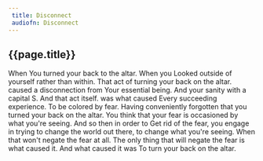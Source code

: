 ```yaml
---
 title: Disconnect
 audiofn: Disconnect
---
```


## {{page.title}}

When You turned your back to the altar. When you Looked outside of
yourself rather than within. That act of turning your back on the altar.
caused a disconnection from Your essential being. And your sanity with a
capital S. And that act itself. was what caused Every succeeding
experience. To be colored by fear. Having conveniently forgotten that
you turned your back on the altar. You think that your fear is
occasioned by what you're seeing. And so then in order to Get rid of the
fear, you engage in trying to change the world out there, to change what
you're seeing. When that won't negate the fear at all. The only thing
that will negate the fear is what caused it. And what caused it was To
turn your back on the altar.

